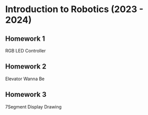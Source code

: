 # Introduction to Robotics (2023 - 2024)


  
## Homework 1
RGB LED Controller
## Homework 2
Elevator Wanna Be
## Homework 3
7Segment Display Drawing
